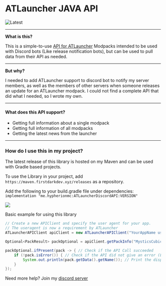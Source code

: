 # ATLauncher JAVA API

![Latest](https://maven.firstdarkdev.xyz/api/badge/latest/releases/me/hypherionmc/ATLauncherDiscordAPI?color=40c14a&name=ATLauncherDiscordAPI)

---

**What is this?**

This is a simple-to-use [API for ATLauncher](https://wiki.atlauncher.com/api-docs/v1/information) Modpacks intended to be used with Discord bots (Like release notification bots), but can be used to pull data from their API as needed.

---

**But why?**

I needed to add ATLauncher support to discord bot to notify my server members, as well as the members of other servers when someone releases an update for an ATLauncher modpack. I could not find a complete API that did what I needed, so I wrote my own.

---

#### What does this API support?

* Getting full information about a single modpack
* Getting full information of all modpacks
* Getting the latest news from the launcher

---

### How do I use this in my project?

The latest release of this library is hosted on my Maven and can be used with Gradle based projects.

To use the Library in your project, add `https://maven.firstdarkdev.xyz/releases` as a repository.

Add the following to your build.gradle file under dependencies:
`implementation "me.hypherionmc:ATLauncherDiscordAPI:VERSION"`

![](https://maven.firstdarkdev.xyz/api/badge/latest/releases/me/hypherionmc/ATLauncherDiscordAPI?name=VERSION)

Basic example for using this library

```java
// Create a new APIClient and specify the user agent for your app.
// The useragent is now a requirement by ATLauncher
ATLauncherAPIClient apiClient = new ATLauncherAPIClient("YourAppName user@gmail.com");

Optional<PackResult> packOptional = apiClient.getPackInfo("MysticsCubicChunksModpack"); // Retrieve the info of a single pack

packOptional.ifPresent(pack -> { // Check if the API Call succeeded
    if (!pack.isError()) { // Check if the API did not give an error (Like pack not found, etc)
        System.out.println(pack.getData().getName()); // Print the display name of the pack to the console
    }
});
```

Need more help? Join my [discord server](https://discord.gg/PdVnXf9) 
